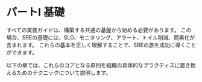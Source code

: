 # パートⅠ 基礎

すべての実装ガイドは、構築する共通の基盤から始める必要があります。
この場合、SREの基礎には、SLO、モニタリング、アラート、トイル削減、簡素化が含まれます。
これらの基本を正しく理解することで、SREの旅を成功に導くことができます。

以下の章では、これらのコアとなる原則を組織の具体的なプラクティスに置き換えるためのテクニックについて説明します。
